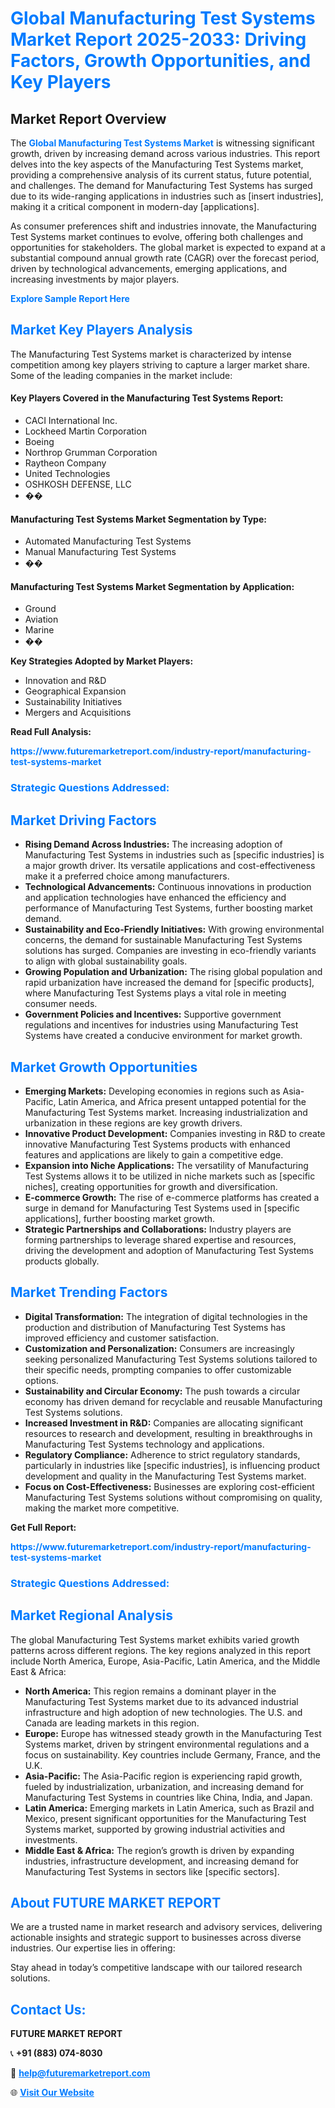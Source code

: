 <h1 style="color: #007BFF;">Global Manufacturing Test Systems Market Report 2025-2033: Driving Factors, Growth Opportunities, and Key Players</h1>

<section id="overview">
<h2>Market Report Overview</h2>
<p>The <a href="https://www.futuremarketreport.com/industry-report/manufacturing-test-systems-market" style="color: #007BFF; text-decoration: none;"><strong>Global Manufacturing Test Systems Market</strong></a> is witnessing significant growth, driven by increasing demand across various industries. This report delves into the key aspects of the Manufacturing Test Systems market, providing a comprehensive analysis of its current status, future potential, and challenges. The demand for Manufacturing Test Systems has surged due to its wide-ranging applications in industries such as [insert industries], making it a critical component in modern-day [applications].</p>
<p>As consumer preferences shift and industries innovate, the Manufacturing Test Systems market continues to evolve, offering both challenges and opportunities for stakeholders. The global market is expected to expand at a substantial compound annual growth rate (CAGR) over the forecast period, driven by technological advancements, emerging applications, and increasing investments by major players.</p>
</section>

<section id="overview">
<p><a href="https://www.futuremarketreport.com/request-sample/reportId=118076" style="color: #007BFF; text-decoration: none;"><strong>Explore Sample Report Here</strong></a></p>
</section>

<section id="key-players">
<h2 style="color: #007BFF;">Market Key Players Analysis</h2>
<p>The Manufacturing Test Systems market is characterized by intense competition among key players striving to capture a larger market share. Some of the leading companies in the market include:</p>
<h4>Key Players Covered in the Manufacturing Test Systems Report:</h4>
<ul><li>CACI International Inc.</li><li>Lockheed Martin Corporation</li><li>Boeing</li><li>Northrop Grumman Corporation</li><li>Raytheon Company</li><li>United Technologies</li><li>OSHKOSH DEFENSE, LLC</li><li>��</li></ul>
<h4>Manufacturing Test Systems Market Segmentation by Type:</h4>
<ul><li>Automated Manufacturing Test Systems</li><li>Manual Manufacturing Test Systems</li><li>��</li></ul>

<h4>Manufacturing Test Systems Market Segmentation by Application:</h4>
<ul><li>Ground</li><li>Aviation</li><li>Marine</li><li>��</li></ul>
<p><strong>Key Strategies Adopted by Market Players:</strong></p>
<ul>
<li>Innovation and R&D</li>
<li>Geographical Expansion</li>
<li>Sustainability Initiatives</li>
<li>Mergers and Acquisitions</li>
</ul>
</section>

<section>
<p><strong>Read Full Analysis: </strong></p><a href="https://www.futuremarketreport.com/industry-report/manufacturing-test-systems-market" style="color: #007BFF; text-decoration: none;"><strong>https://www.futuremarketreport.com/industry-report/manufacturing-test-systems-market</strong></a>
<h3 style="color: #007BFF;">Strategic Questions Addressed:</h3>
</section>

<section id="driving-factors">
<h2 style="color: #007BFF;">Market Driving Factors</h2>
<ul>
<li><strong>Rising Demand Across Industries:</strong> The increasing adoption of Manufacturing Test Systems in industries such as [specific industries] is a major growth driver. Its versatile applications and cost-effectiveness make it a preferred choice among manufacturers.</li>
<li><strong>Technological Advancements:</strong> Continuous innovations in production and application technologies have enhanced the efficiency and performance of Manufacturing Test Systems, further boosting market demand.</li>
<li><strong>Sustainability and Eco-Friendly Initiatives:</strong> With growing environmental concerns, the demand for sustainable Manufacturing Test Systems solutions has surged. Companies are investing in eco-friendly variants to align with global sustainability goals.</li>
<li><strong>Growing Population and Urbanization:</strong> The rising global population and rapid urbanization have increased the demand for [specific products], where Manufacturing Test Systems plays a vital role in meeting consumer needs.</li>
<li><strong>Government Policies and Incentives:</strong> Supportive government regulations and incentives for industries using Manufacturing Test Systems have created a conducive environment for market growth.</li>
</ul>
</section>

<section id="growth-opportunities">
<h2 style="color: #007BFF;">Market Growth Opportunities</h2>
<ul>
<li><strong>Emerging Markets:</strong> Developing economies in regions such as Asia-Pacific, Latin America, and Africa present untapped potential for the Manufacturing Test Systems market. Increasing industrialization and urbanization in these regions are key growth drivers.</li>
<li><strong>Innovative Product Development:</strong> Companies investing in R&D to create innovative Manufacturing Test Systems products with enhanced features and applications are likely to gain a competitive edge.</li>
<li><strong>Expansion into Niche Applications:</strong> The versatility of Manufacturing Test Systems allows it to be utilized in niche markets such as [specific niches], creating opportunities for growth and diversification.</li>
<li><strong>E-commerce Growth:</strong> The rise of e-commerce platforms has created a surge in demand for Manufacturing Test Systems used in [specific applications], further boosting market growth.</li>
<li><strong>Strategic Partnerships and Collaborations:</strong> Industry players are forming partnerships to leverage shared expertise and resources, driving the development and adoption of Manufacturing Test Systems products globally.</li>
</ul>
</section>

<section id="trending-factors">
<h2 style="color: #007BFF;">Market Trending Factors</h2>
<ul>
<li><strong>Digital Transformation:</strong> The integration of digital technologies in the production and distribution of Manufacturing Test Systems has improved efficiency and customer satisfaction.</li>
<li><strong>Customization and Personalization:</strong> Consumers are increasingly seeking personalized Manufacturing Test Systems solutions tailored to their specific needs, prompting companies to offer customizable options.</li>
<li><strong>Sustainability and Circular Economy:</strong> The push towards a circular economy has driven demand for recyclable and reusable Manufacturing Test Systems solutions.</li>
<li><strong>Increased Investment in R&D:</strong> Companies are allocating significant resources to research and development, resulting in breakthroughs in Manufacturing Test Systems technology and applications.</li>
<li><strong>Regulatory Compliance:</strong> Adherence to strict regulatory standards, particularly in industries like [specific industries], is influencing product development and quality in the Manufacturing Test Systems market.</li>
<li><strong>Focus on Cost-Effectiveness:</strong> Businesses are exploring cost-efficient Manufacturing Test Systems solutions without compromising on quality, making the market more competitive.</li>
</ul>
</section>

<section>
<p><strong>Get Full Report: </strong></p><a href="https://www.futuremarketreport.com/industry-report/manufacturing-test-systems-market" style="color: #007BFF; text-decoration: none;"><strong>https://www.futuremarketreport.com/industry-report/manufacturing-test-systems-market</strong></a>
<h3 style="color: #007BFF;">Strategic Questions Addressed:</h3>
</section>


<section id="regional-analysis">
<h2 style="color: #007BFF;">Market Regional Analysis</h2>
<p>The global Manufacturing Test Systems market exhibits varied growth patterns across different regions. The key regions analyzed in this report include North America, Europe, Asia-Pacific, Latin America, and the Middle East & Africa:</p>
<ul>
<li><strong>North America:</strong> This region remains a dominant player in the Manufacturing Test Systems market due to its advanced industrial infrastructure and high adoption of new technologies. The U.S. and Canada are leading markets in this region.</li>
<li><strong>Europe:</strong> Europe has witnessed steady growth in the Manufacturing Test Systems market, driven by stringent environmental regulations and a focus on sustainability. Key countries include Germany, France, and the U.K.</li>
<li><strong>Asia-Pacific:</strong> The Asia-Pacific region is experiencing rapid growth, fueled by industrialization, urbanization, and increasing demand for Manufacturing Test Systems in countries like China, India, and Japan.</li>
<li><strong>Latin America:</strong> Emerging markets in Latin America, such as Brazil and Mexico, present significant opportunities for the Manufacturing Test Systems market, supported by growing industrial activities and investments.</li>
<li><strong>Middle East & Africa:</strong> The region’s growth is driven by expanding industries, infrastructure development, and increasing demand for Manufacturing Test Systems in sectors like [specific sectors].</li>
</ul>
</section>

<footer>
<h2 style="color: #007BFF;">About FUTURE MARKET REPORT</h2>
<p>We are a trusted name in market research and advisory services, delivering actionable insights and strategic support to businesses across diverse industries. Our expertise lies in offering:</p>

<p>Stay ahead in today’s competitive landscape with our tailored research solutions.</p>

<h2 style="color: #007BFF;">Contact Us:</h2>
<p><strong>FUTURE MARKET REPORT</strong></p>
<p>📞 <strong>+91 (883) 074-8030</strong></p>
<p>📧 <strong><a href="mailto:help@futuremarketreport.com" style="color: #007BFF;">help@futuremarketreport.com</a></strong></p>
<p>🌐 <strong><a href="https://www.futuremarketreport.com/" style="color: #007BFF;">Visit Our Website</a></strong></p>
</footer>